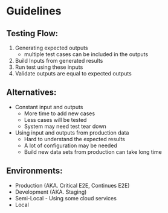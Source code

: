 # Guidelines
## Testing Flow:
1. Generating expected outputs
    - multiple test cases can be included in the outputs
2. Build Inputs from generated results
3. Run test using these inputs
4. Validate outputs are equal to expected outputs

## Alternatives:
- Constant input and outputs
    - More time to add new cases
    - Less cases will be tested
    - System may need test tear down
- Using input and outputs from production data
    - Hard to understand the expected results
    - A lot of configuration may be needed
    - Build new data sets from production can take long time

## Environments:
- Production (AKA. Critical E2E, Continues E2E)
- Development (AKA. Staging)
- Semi-Local - Using some cloud services
- Local
